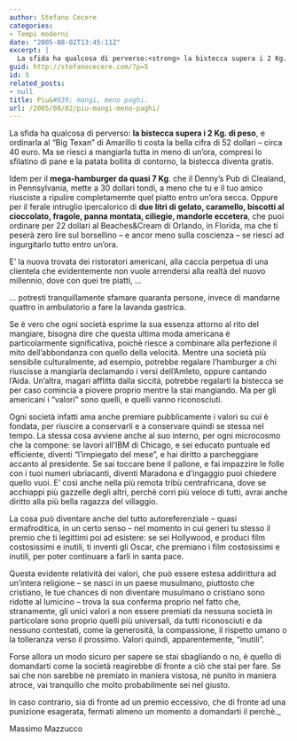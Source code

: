 ```yaml
---
author: Stefano Cecere
categories:
- Tempi moderni
date: "2005-08-02T13:45:11Z"
excerpt: |
  La sfida ha qualcosa di perverso:<strong> la bistecca supera i 2 Kg. di peso</strong>, e ordinarla al "Big Texan" di Amarillo ti costa la bella cifra di 52 dollari - circa 40 euro. Ma se riesci a mangiarla tutta in meno di un'ora, compresi lo sfilatino di pane e la patata bollita di contorno, la bistecca diventa gratis...
guid: http://stefanocecere.com/?p=5
id: 5
related_posts:
- null
title: Piu&#039; mangi, meno paghi.
url: /2005/08/02/piu-mangi-meno-paghi/
---
```


La sfida ha qualcosa di perverso: **la bistecca supera i 2 Kg. di peso**, e ordinarla al &#8220;Big Texan&#8221; di Amarillo ti costa la bella cifra di 52 dollari &#8211; circa 40 euro. Ma se riesci a mangiarla tutta in meno di un&#8217;ora, compresi lo sfilatino di pane e la patata bollita di contorno, la bistecca diventa gratis.

Idem per il **mega-hamburger da quasi 7 Kg**. che il Denny&#8217;s Pub di Clealand, in Pennsylvania, mette a 30 dollari tondi, a meno che tu e il tuo amico riusciste a ripulire completamemte quel piatto entro un&#8217;ora secca. Oppure per il ferale intruglio ipercalorico di **due litri di gelato, caramello, biscotti al cioccolato, fragole, panna montata, ciliegie, mandorle eccetera**, che puoi ordinare per 22 dollari al Beaches&Cream di Orlando, in Florida, ma che ti peser&#xe0; zero lire sul borsellino &#8211; e ancor meno sulla coscienza &#8211; se riesci ad ingurgitarlo tutto entro un&#8217;ora.

E&#8217; la nuova trovata dei ristoratori americani, alla caccia perpetua di una clientela che evidentemente non vuole arrendersi alla realt&#xe0; del nuovo millennio, dove con quei tre piatti, &#8230;

&#8230; potresti tranquillamente sfamare quaranta persone, invece di mandarne quattro in ambulatorio a fare la lavanda gastrica.

Se &#xe8; vero che ogni societ&#xe0; esprime la sua essenza attorno al rito del mangiare, bisogna dire che questa ultima moda americana &#xe8; particolarmente significativa, poich&#xe8; riesce a combinare alla perfezione il mito dell&#8217;abbondanza con quello della velocit&#xe0;. Mentre una societ&#xe0; pi&#xf9; sensibile culturalmente, ad esempio, potrebbe regalare l&#8217;hamburger a chi riuscisse a mangiarla declamando i versi dell&#8217;Amleto, oppure cantando l&#8217;Aida. Un&#8217;altra, magari afflitta dalla siccit&#xe0;, potrebbe regalarti la bistecca se per caso comincia a piovere proprio mentre la stai mangiando. Ma per gli americani i &#8220;valori&#8221; sono quelli, e quelli vanno riconosciuti.

Ogni societ&#xe0; infatti ama anche premiare pubblicamente i valori su cui &#xe8; fondata, per riuscire a conservarli e a conservare quindi se stessa nel tempo. La stessa cosa avviene anche al suo interno, per ogni microcosmo che la compone: se lavori all&#8217;IBM di Chicago, e sei educato puntuale ed efficiente, diventi &#8220;l&#8217;impiegato del mese&#8221;, e hai diritto a parcheggiare accanto al presidente. Se sai toccare bene il pallone, e fai impazzire le folle con i tuoi numeri ubriacanti, diventi Maradona e d&#8217;ingaggio puoi chiedere quello vuoi. E&#8217; cos&#xec; anche nella pi&#xf9; remota trib&#xf9; centrafricana, dove se acchiappi pi&#xf9; gazzelle degli altri, perch&#xe8; corri pi&#xf9; veloce di tutti, avrai anche diritto alla pi&#xf9; bella ragazza del villaggio.

La cosa pu&#xf2; diventare anche del tutto autoreferenziale &#8211; quasi ermafroditica, in un certo senso &#8211; nel momento in cui generi tu stesso il premio che ti legittimi poi ad esistere: se sei Hollywood, e produci film costosissimi e inutili, ti inventi gli Oscar, che premiano i film costosissimi e inutili, per poter continuare a farli in santa pace.

Questa evidente relativit&#xe0; dei valori, che pu&#xf2; essere estesa addirittura ad un&#8217;intera religione &#8211; se nasci in un paese musulmano, piuttosto che cristiano, le tue chances di non diventare musulmano o cristiano sono ridotte al lumicino &#8211; trova la sua conferma proprio nel fatto che, stranamente, gli unici valori a non essere premiati da nessuna societ&#xe0; in particolare sono proprio quelli pi&#xf9; universali, da tutti riconosciuti e da nessuno contestati, come la generosit&#xe0;, la compassione, il rispetto umano o la tolleranza verso il prossimo. Valori quindi, apparentemente, &#8220;inutili&#8221;.

Forse allora un modo sicuro per sapere se stai sbagliando o no, &#xe8; quello di domandarti come la societ&#xe0; reagirebbe di fronte a ci&#xf2; che stai per fare. Se sai che non sarebbe n&#xe8; premiato in maniera vistosa, n&#xe8; punito in maniera atroce, vai tranquillo che molto probabilmente sei nel giusto.

In caso contrario, sia di fronte ad un premio eccessivo, che di fronte ad una punizione esagerata, fermati almeno un momento a domandarti il perch&#xe8;._</p> 

Massimo Mazzucco
  
</em>